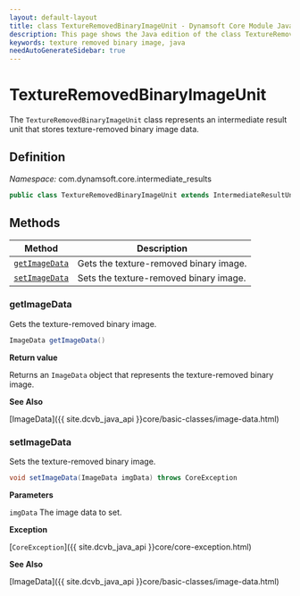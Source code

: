 ```yaml
---
layout: default-layout
title: class TextureRemovedBinaryImageUnit - Dynamsoft Core Module Java Edition API Reference
description: This page shows the Java edition of the class TextureRemovedBinaryImageUnit in Dynamsoft Core Module.
keywords: texture removed binary image, java
needAutoGenerateSidebar: true
---
```


# TextureRemovedBinaryImageUnit

The `TextureRemovedBinaryImageUnit` class represents an intermediate result unit that stores texture-removed binary image data.

## Definition

*Namespace:* com.dynamsoft.core.intermediate_results

```java
public class TextureRemovedBinaryImageUnit extends IntermediateResultUnit
```

## Methods

| Method               | Description |
|----------------------|-------------|
| [`getImageData`](#getimagedata) | Gets the texture-removed binary image. |
| [`setImageData`](#setimagedata) | Sets the texture-removed binary image. |

### getImageData

Gets the texture-removed binary image.

```java
ImageData getImageData()
```

**Return value**

Returns an `ImageData` object that represents the texture-removed binary image.

**See Also**

[ImageData]({{ site.dcvb_java_api }}core/basic-classes/image-data.html)

### setImageData

Sets the texture-removed binary image.

```java
void setImageData(ImageData imgData) throws CoreException
```

**Parameters**

`imgData` The image data to set.

**Exception**

[`CoreException`]({{ site.dcvb_java_api }}core/core-exception.html)

**See Also**

[ImageData]({{ site.dcvb_java_api }}core/basic-classes/image-data.html)

